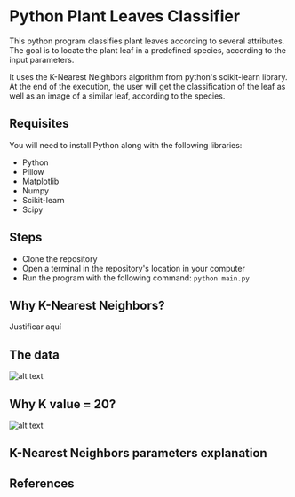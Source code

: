 # Python Plant Leaves Classifier

This python program classifies plant leaves according to several attributes. The goal is to locate the plant leaf in a predefined species, according to the input parameters.

It uses the K-Nearest Neighbors algorithm from python's scikit-learn library. At the end of the execution, the user will get the classification of the leaf as well as an image of a similar leaf, according to the species.

## Requisites
You will need to install Python along with the following libraries:
* Python
* Pillow
* Matplotlib
* Numpy
* Scikit-learn
* Scipy

## Steps
* Clone the repository
* Open a terminal in the repository's location in your computer
* Run the program with the following command:
```python main.py```


## Why K-Nearest Neighbors?
Justificar aquí


## The data
![alt text](https://github.com/fabiancastrob/plant-leaves-classification/blob/master/images/data.png?raw=true)


## Why K value = 20?
![alt text](https://github.com/fabiancastrob/plant-leaves-classification/blob/master/images/k_chart.png?raw=true)

## K-Nearest Neighbors parameters explanation

## References
